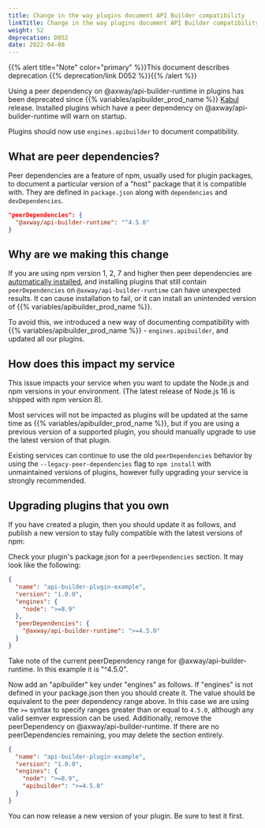 ```yaml
---
title: Change in the way plugins document API Builder compatibility
linkTitle: Change in the way plugins document API Builder compatibility
weight: 52
deprecation: D052
date: 2022-04-08
---
```


{{% alert title="Note" color="primary" %}}This document describes deprecation {{% deprecation/link D052 %}}{{% /alert %}}

Using a peer dependency on @axway/api-builder-runtime in plugins has been deprecated since {{% variables/apibuilder_prod_name %}} [Kabul](/docs/release_notes/kabul) release. Installed plugins which have a peer dependency on @axway/api-builder-runtime will warn on startup.

Plugins should now use `engines.apibuilder` to document compatibility.

## What are peer dependencies?

Peer dependencies are a feature of npm, usually used for plugin packages, to document a particular version of a "host" package that it is compatible with. They are defined in `package.json` along with `dependencies` and `devDependencies`.

```json
"peerDependencies": {
  "@axway/api-builder-runtime": "^4.5.0"
}
```

## Why are we making this change

If you are using npm version 1, 2, 7 and higher then peer dependencies are [automatically installed](https://nodejs.org/en/blog/npm/peer-dependencies/#using-peer-dependencies), and installing plugins that still contain `peerDependencies` on `@axway/api-builder-runtime` can have unexpected results. It can cause installation to fail, or it can install an unintended version of {{% variables/apibuilder_prod_name %}}.

To avoid this, we introduced a new way of documenting compatibility with {{% variables/apibuilder_prod_name %}} - `engines.apibuilder`, and updated all our plugins.

## How does this impact my service

This issue impacts your service when you want to update the Node.js and npm versions in your environment. (The latest release of Node.js 16 is shipped with npm version 8).

Most services will not be impacted as plugins will be updated at the same time as {{% variables/apibuilder_prod_name %}}, but if you are using a previous version of a supported plugin, you should manually upgrade to use the latest version of that plugin.

Existing services can continue to use the old `peerDependencies` behavior by using the `--legacy-peer-dependencies` flag to `npm install` with unmaintained versions of plugins, however fully upgrading your service is strongly recommended.

## Upgrading plugins that you own

If you have created a plugin, then you should update it as follows, and publish a new version to stay fully compatible with the latest versions of npm:

Check your plugin's package.json for a `peerDependencies` section. It may look like the following:

```json
{
  "name": "api-builder-plugin-example",
  "version": "1.0.0",
  "engines": {
    "node": ">=8.9"
  },
  "peerDependencies": {
    "@axway/api-builder-runtime": ">=4.5.0"
  }
}
```

Take note of the current peerDependency range for @axway/api-builder-runtime. In this example it is "^4.5.0".

Now add an "apibuilder" key under "engines" as follows. If "engines" is not defined in your package.json then you should create it. The value should be equivalent to the peer dependency range above. In this case we are using the `>=` syntax to specify ranges greater than or equal to `4.5.0`, although any valid semver expression can be used. Additionally, remove the peerDependency on @axway/api-builder-runtime. If there are no peerDependencies remaining, you may delete the section entirely.

```json
{
  "name": "api-builder-plugin-example",
  "version": "1.0.0",
  "engines": {
    "node": ">=8.9",
    "apibuilder": ">=4.5.0"
  }
}
```

You can now release a new version of your plugin. Be sure to test it first.

